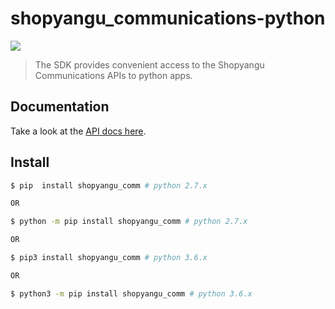 # shopyangu_communications-python

![](https://img.shields.io/pypi/v/africastalking.svg)

> The SDK provides convenient access to the Shopyangu Communications APIs to python apps.


## Documentation
Take a look at the [API docs here](https://dev-communications.shopyangu.com/).

## Install

```bash
$ pip  install shopyangu_comm # python 2.7.x

OR

$ python -m pip install shopyangu_comm # python 2.7.x

OR

$ pip3 install shopyangu_comm # python 3.6.x

OR

$ python3 -m pip install shopyangu_comm # python 3.6.x

```